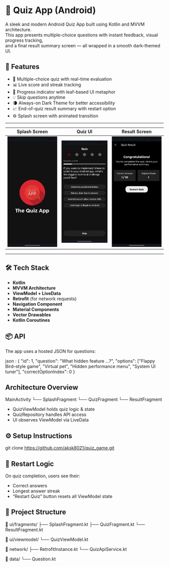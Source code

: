 # 🧠 Quiz App (Android)

A sleek and modern Android Quiz App built using Kotlin and MVVM architecture.  
This app presents multiple-choice questions with instant feedback, visual progress tracking,  
and a final result summary screen — all wrapped in a smooth dark-themed UI.

## 🚀 Features
- 🎯 Multiple-choice quiz with real-time evaluation  
- 📊 Live score and streak tracking  
- 🌿 Progress indicator with leaf-based UI metaphor  
- 💡 Skip questions anytime  
- 🌘 Always-on Dark Theme for better accessibility  
- 📈 End-of-quiz result summary with restart option  
- ⚙️ Splash screen with animated transition  

---

| Splash Screen                           | Quiz UI                             | Result Screen                           |
|-----------------------------------------|-------------------------------------|-----------------------------------------|
| ![splash](screenshot/splashScreen.png) | ![quiz](screenshot/quizScreen.png) | ![result](screenshot/resultScreen.png) |

---

## 🛠 Tech Stack

- **Kotlin**
- **MVVM Architecture**
- **ViewModel + LiveData**
- **Retrofit** (for network requests)
- **Navigation Component**
- **Material Components**
- **Vector Drawables**
- **Kotlin Coroutines**

## 📦 API
The app uses a hosted JSON for questions:

json :
{
  "id": 1,
  "question": "What hidden feature ...?",
  "options": ["Flappy Bird–style game", "Virtual pet", "Hidden performance menu", "System UI tuner"],
  "correctOptionIndex": 0
}

## Architecture Overview
MainActivity
└── SplashFragment
└── QuizFragment
└── ResultFragment

- QuizViewModel holds quiz logic & state
- QuizRepository handles API access
- UI observes ViewModel via LiveData

##  ⚙️ Setup Instructions
git clone https://github.com/aksk8021/quiz_game.git 

## 🔁 Restart Logic
On quiz completion, users see their:
- Correct answers
- Longest answer streak
- “Restart Quiz” button resets all ViewModel state

## 📂 Project Structure
  📁 ui/fragments/
  ├── SplashFragment.kt
  ├── QuizFragment.kt
  └── ResultFragment.kt

📁 ui/viewmodel/
└── QuizViewModel.kt

📁 network/
├── RetrofitInstance.kt
└── QuizApiService.kt

📁 data/
└── Question.kt




